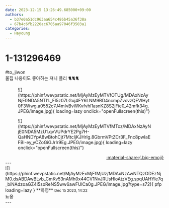```yaml
---
date: 2023-12-15 13:26:49.685000+09:00
authors:
  - b37e0a51dc963aa654c486b45a36f38a
  - 67b4c6fb2220ac6705aa97046f3503a1
categories:
  - Hayoung
---
```


# 1-131296469

<div class="post-container" markdown="1">
<div class="content-container md-sidebar__scrollwrap" markdown="1">

\#to_jiwon <br>울집 나옹이도 좋아하는 져니 플리 🐈🐈🐈
<figure markdown="1">
![](https://phinf.wevpstatic.net/MjAyMzEyMTVfOTUg/MDAxNzAyNjE0NDA5NTI1._Fl5z07LGuj4FY6LNM9BD4ncmpZvcvzQEVlHyt0F3Wwg.a0552c7J4mIvBvWKvfvhl1asnKZ8S2jFie0_42mfk34g.JPEG/image.jpg){ loading=lazy onclick="openFullscreen(this)"}
</figure>

<figure markdown="1">
![](https://phinf.wevpstatic.net/MjAyMzEyMTVfMTcz/MDAxNzAyNjE0NDA5MzU1.qvVUPdrYE2Pg7H-QaHNDYpA8wBtohCjt7MtcIjKJHrIg.8GbrmVPtZCr3F_Fnc8pwIaEFBl-ey_yCZoGiGJrIr9Eg.JPEG/image.jpg){ loading=lazy onclick="openFullscreen(this)"}
</figure>


</div>
</div>

<div style="text-align: right;" markdown="1">
<a href="https://weverse.io/fromis9/fanpost/1-131296469" style="text-align: right;">:material-share:{.big-emoji}</a>
</div>
---

<div class="comments-container md-sidebar__scrollwrap" markdown="1">
<div class="comment" markdown="1">
<div class='id-container' markdown="1">
![](https://phinf.wevpstatic.net/MjAyMzExMjFfMjUz/MDAxNzAwNTQzODEzNjM0.dsABDAwBLvb_CmKv53nAMh0x44CV1NvJRUsHloAtzVEg.spqUAHYle7q_biNAdzoaGZ4l5soReNS5ww6awFUlCa0g.JPEG/image.jpg?type=s72){ pfp loading=lazy }
**<span class="artist">하영</span>** <small>Dec 15 2023, 14:22</small><br>
</div>
<div class='comment-body' markdown="1">
뇨옹
</div>
</div>
</div>
---
